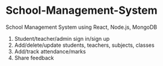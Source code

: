 # School-Management-System
School Management System using React, Node.js, MongoDB

1. Student/teacher/admin sign in/sign up
2. Add/delete/update students, teachers, subjects, classes
3. Add/track attendance/marks
4. Share feedback
